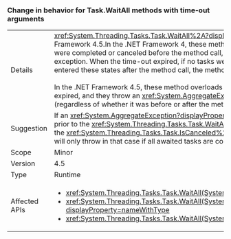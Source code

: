 ### Change in behavior for Task.WaitAll methods with time-out arguments

|   |   |
|---|---|
|Details|<xref:System.Threading.Tasks.Task.WaitAll%2A?displayProperty=nameWithType> behavior was made more consistent in .NET Framework 4.5.In the .NET Framework 4, these methods behaved inconsistently. When the time-out expired, if one or more tasks were completed or canceled before the method call, the method threw an <xref:System.AggregateException?displayProperty=name> exception. When the time-out expired, if no tasks were completed or canceled before the method call, but one or more tasks entered these states after the method call, the method returned false.<br/><br/>In the .NET Framework 4.5, these method overloads now return false if any tasks are still running when the time-out interval expired, and they throw an <xref:System.AggregateException?displayProperty=name> exception only if an input task was cancelled (regardless of whether it was before or after the method call) and no other tasks are still running.|
|Suggestion|If an <xref:System.AggregateException?displayProperty=name> was being caught as a means of detecting a task that was cancelled prior to the <xref:System.Threading.Tasks.Task.WaitAll%2A> call being invoked, that code should instead do the same detection via the  <xref:System.Threading.Tasks.Task.IsCanceled%2A> property (for example: .Any(t =&gt; t.IsCanceled)) since .NET Framework 4.6 will only throw in that case if all awaited tasks are completed prior to the timeout.|
|Scope|Minor|
|Version|4.5|
|Type|Runtime|
|Affected APIs|<ul><li><xref:System.Threading.Tasks.Task.WaitAll(System.Threading.Tasks.Task[],System.Int32)?displayProperty=nameWithType></li><li><xref:System.Threading.Tasks.Task.WaitAll(System.Threading.Tasks.Task[],System.Int32,System.Threading.CancellationToken)?displayProperty=nameWithType></li><li><xref:System.Threading.Tasks.Task.WaitAll(System.Threading.Tasks.Task[],System.TimeSpan)?displayProperty=nameWithType></li></ul>|
